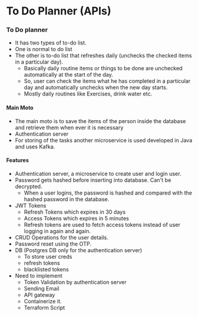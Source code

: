 
# To Do Planner (APIs)

### To Do planner
- It has two types of to-do list.
- One is normal to do list
- The other is to-do list that refreshes daily (unchecks the checked items in a particular day).
    - Basically daily routine items or things to be done are unchecked automatically at the start of the day.
    - So, user can check the items what he has completed in a particular day and automatically unchecks when the new day starts.
    - Mostly daily routines like Exercises, drink water etc.

#### Main Moto
- The main moto is to save the items of the person inside the database and retrieve them when ever it is necessary
- Authentication server
- For storing of the tasks another microservice is used developed in Java and uses Kafka.

#### Features
- Authentication server, a microservice to create user and login user.
- Password gets hashed before inserting into database. Can't be decrypted. 
    - When a user logins, the password is hashed and compared with the hashed password in the database.
- JWT Tokens 
    - Refresh Tokens which expires in 30 days
    - Access Tokens which expires in 5 minutes
    - Refresh tokens are used to fetch access tokens instead of user logging in again and again.
- CRUD Operations for the user details.
- Password reset using the OTP.
- DB (Postgres DB only for the authentication server)
    - To store user creds
    - refresh tokens
    - blacklisted tokens
- Need to implement
    - Token Validation by authentication server
    - Sending Email
    - API gateway
    - Containerize it.
    - Terraform Script



